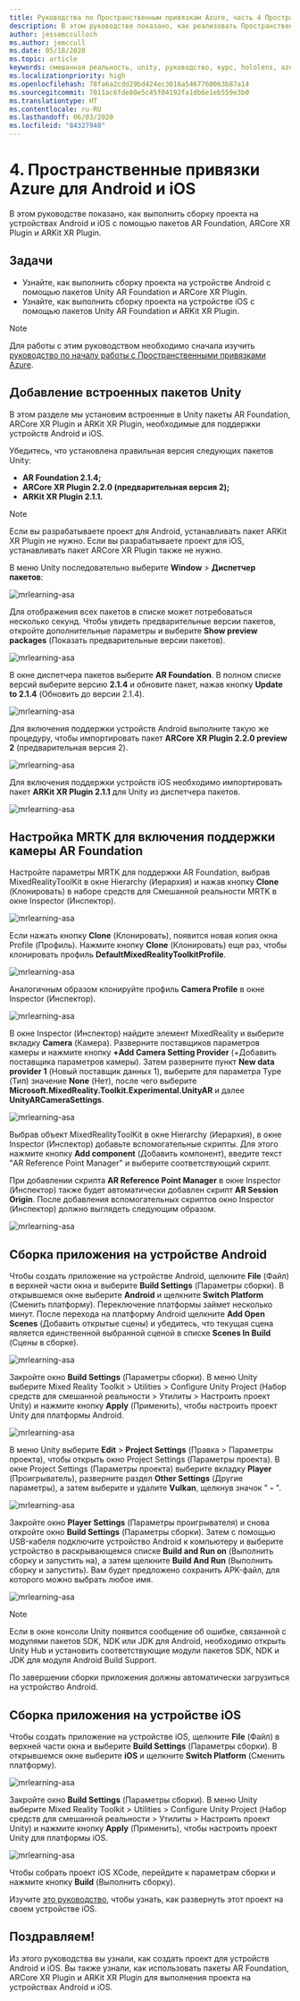 ```yaml
---
title: Руководства по Пространственным привязкам Azure, часть 4 Пространственные привязки Azure для Android и iOS
description: В этом руководстве показано, как реализовать Пространственные привязки Azure в приложении смешанной реальности.
author: jessemcculloch
ms.author: jemccull
ms.date: 05/18/2020
ms.topic: article
keywords: смешанная реальность, unity, руководство, курс, hololens, azure, пространственные привязки
ms.localizationpriority: high
ms.openlocfilehash: 78fa6a2cdd29bd424ec3016a5467760063b87a14
ms.sourcegitcommit: 7011ac6fde80e5c45f04192fa1db6e1eb559e3b0
ms.translationtype: HT
ms.contentlocale: ru-RU
ms.lasthandoff: 06/03/2020
ms.locfileid: "84327948"
---
```

# <a name="4-azure-spatial-anchors-for-android-and-ios"></a>4. Пространственные привязки Azure для Android и iOS

В этом руководстве показано, как выполнить сборку проекта на устройствах Android и iOS с помощью пакетов AR Foundation, ARCore XR Plugin и ARKit XR Plugin.

## <a name="objectives"></a>Задачи

* Узнайте, как выполнить сборку проекта на устройстве Android с помощью пакетов Unity AR Foundation и ARCore XR Plugin.
* Узнайте, как выполнить сборку проекта на устройстве iOS с помощью пакетов Unity AR Foundation и ARKit XR Plugin.

> [!NOTE]
> Для работы с этим руководством необходимо сначала изучить [руководство по началу работы с Пространственными привязками Azure](mrlearning-asa-ch1.md).

## <a name="adding-inbuilt-unity-packages"></a>Добавление встроенных пакетов Unity

В этом разделе мы установим встроенные в Unity пакеты AR Foundation, ARCore XR Plugin и ARKit XR Plugin, необходимые для поддержки устройств Android и iOS.

Убедитесь, что установлена правильная версия следующих пакетов Unity:

* **AR Foundation 2.1.4;**
* **ARCore XR Plugin 2.2.0 (предварительная версия 2);**
* **ARKit XR Plugin 2.1.1.**

> [!NOTE]
> Если вы разрабатываете проект для Android, устанавливать пакет ARKit XR Plugin не нужно. Если вы разрабатываете проект для iOS, устанавливать пакет ARCore XR Plugin также не нужно.

В меню Unity последовательно выберите **Window** > **Диспетчер пакетов**:

![mrlearning-asa](images/mrlearning-asa/tutorial4-section1-step1-1.png)

Для отображения всех пакетов в списке может потребоваться несколько секунд. Чтобы увидеть предварительные версии пакетов, откройте дополнительные параметры и выберите **Show preview packages** (Показать предварительные версии пакетов).

![mrlearning-asa](images/mrlearning-asa/tutorial4-section1-step1-2.png)

В окне диспетчера пакетов выберите **AR Foundation**. В полном списке версий выберите версию **2.1.4** и обновите пакет, нажав кнопку **Update to 2.1.4** (Обновить до версии 2.1.4).

![mrlearning-asa](images/mrlearning-asa/tutorial4-section1-step1-3.png)

Для включения поддержки устройств Android выполните такую же процедуру, чтобы импортировать пакет **ARCore XR Plugin 2.2.0 preview 2** (предварительная версия 2).

![mrlearning-asa](images/mrlearning-asa/tutorial4-section1-step1-4.png)

Для включения поддержки устройств iOS необходимо импортировать пакет **ARKit XR Plugin 2.1.1** для Unity из диспетчера пакетов.

![mrlearning-asa](images/mrlearning-asa/tutorial4-section1-step1-5.png)

## <a name="customize-mrtk-to-support-ar-foundation-camera"></a>Настройка MRTK для включения поддержки камеры AR Foundation

Настройте параметры MRTK для поддержки AR Foundation, выбрав MixedRealityToolKit в окне Hierarchy (Иерархия) и нажав кнопку **Clone** (Клонировать) в наборе средств для Смешанной реальности MRTK в окне Inspector (Инспектор).

![mrlearning-asa](images/mrlearning-asa/tutorial4-section2-step1-1.png)

Если нажать кнопку **Clone** (Клонировать), появится новая копия окна Profile (Профиль). Нажмите кнопку **Clone** (Клонировать) еще раз, чтобы клонировать профиль **DefaultMixedRealityToolkitProfile**.

![mrlearning-asa](images/mrlearning-asa/tutorial4-section2-step1-2.png)

Аналогичным образом клонируйте профиль **Camera Profile** в окне Inspector (Инспектор).

![mrlearning-asa](images/mrlearning-asa/tutorial4-section2-step1-3.png)

В окне Inspector (Инспектор) найдите элемент MixedReality и выберите вкладку **Camera** (Камера). Разверните поставщиков параметров камеры и нажмите кнопку **+Add Camera Setting Provider** (+Добавить поставщика параметров камеры). Затем разверните пункт **New data provider 1** (Новый поставщик данных 1), выберите для параметра Type (Тип) значение **None** (Нет), после чего выберите **Microsoft.MixedReality.Toolkit.Experimental.UnityAR** и далее **UnityARCameraSettings**.

![mrlearning-asa](images/mrlearning-asa/tutorial4-section2-step1-4.png)

Выбрав объект MixedRealityToolKit в окне Hierarchy (Иерархия), в окне Inspector (Инспектор) добавьте вспомогательные скрипты. Для этого нажмите кнопку **Add component** (Добавить компонент), введите текст "AR Reference Point Manager" и выберите соответствующий скрипт.

При добавлении скрипта **AR Reference Point Manager** в окне Inspector (Инспектор) также будет автоматически добавлен скрипт **AR Session Origin**. После добавления вспомогательных скриптов окно Inspector (Инспектор) должно выглядеть следующим образом.

![mrlearning-asa](images/mrlearning-asa/tutorial4-section2-step1-5.png)

## <a name="build-an-application-to-an-android-device"></a>Сборка приложения на устройстве Android

Чтобы создать приложение на устройстве Android, щелкните **File** (Файл) в верхней части окна и выберите **Build Settings** (Параметры сборки). В открывшемся окне выберите **Android** и щелкните **Switch Platform** (Сменить платформу). Переключение платформы займет несколько минут. После перехода на платформу Android щелкните **Add Open Scenes** (Добавить открытые сцены) и убедитесь, что текущая сцена является единственной выбранной сценой в списке **Scenes In Build** (Сцены в сборке).

![mrlearning-asa](images/mrlearning-asa/tutorial4-section3-step1-1.png)

Закройте окно **Build Settings** (Параметры сборки). В меню Unity выберите Mixed Reality Toolkit > Utilities > Configure Unity Project (Набор средств для смешанной реальности > Утилиты > Настроить проект Unity) и нажмите кнопку **Apply** (Применить), чтобы настроить проект Unity для платформы Android.

![mrlearning-asa](images/mrlearning-asa/tutorial4-section3-step1-2.png)

В меню Unity выберите **Edit** > **Project Settings** (Правка > Параметры проекта), чтобы открыть окно Project Settings (Параметры проекта). В окне Project Settings (Параметры проекта) выберите вкладку **Player** (Проигрыватель), разверните раздел **Other Settings** (Другие параметры), а затем выберите и удалите **Vulkan**, щелкнув значок " **-** ".

![mrlearning-asa](images/mrlearning-asa/tutorial4-section3-step1-3.png)

Закройте окно **Player Settings** (Параметры проигрывателя) и снова откройте окно **Build Settings** (Параметры сборки). Затем с помощью USB-кабеля подключите устройство Android к компьютеру и выберите устройство в раскрывающемся списке **Build and Run on** (Выполнить сборку и запустить на), а затем щелкните **Build And Run** (Выполнить сборку и запустить). Вам будет предложено сохранить APK-файл, для которого можно выбрать любое имя.

![mrlearning-asa](images/mrlearning-asa/tutorial4-section3-step1-4.png)

> [!NOTE]
> Если в окне консоли Unity появится сообщение об ошибке, связанной с модулями пакетов SDK, NDK или JDK для Android, необходимо открыть Unity Hub и установить соответствующие модули пакетов SDK, NDK и JDK для модуля Android Build Support.

По завершении сборки приложения должны автоматически загрузиться на устройство Android.

## <a name="build-an-application-to-ios-device"></a>Сборка приложения на устройстве iOS

Чтобы создать приложение на устройстве iOS, щелкните **File** (Файл) в верхней части окна и выберите **Build Settings** (Параметры сборки). В открывшемся окне выберите **iOS** и щелкните **Switch Platform** (Сменить платформу).

![mrlearning-asa](images/mrlearning-asa/tutorial4-section4-step1-1.png)

Закройте окно **Build Settings** (Параметры сборки). В меню Unity выберите Mixed Reality Toolkit > Utilities > Configure Unity Project (Набор средств для смешанной реальности > Утилиты > Настроить проект Unity) и нажмите кнопку **Apply** (Применить), чтобы настроить проект Unity для платформы iOS.

![mrlearning-asa](images/mrlearning-asa/tutorial4-section4-step1-2.png)

Чтобы собрать проект iOS XCode, перейдите к параметрам сборки и нажмите кнопку **Build** (Выполнить сборку).

Изучите [это руководство](https://docs.microsoft.com/azure/spatial-anchors/quickstarts/get-started-unity-ios#export-the-xcode-project), чтобы узнать, как развернуть этот проект на своем устройстве iOS.

## <a name="congratulations"></a>Поздравляем!

Из этого руководства вы узнали, как создать проект для устройств Android и iOS. Вы также узнали, как использовать пакеты AR Foundation, ARCore XR Plugin и ARKit XR Plugin для выполнения проекта на устройствах Android и iOS.
